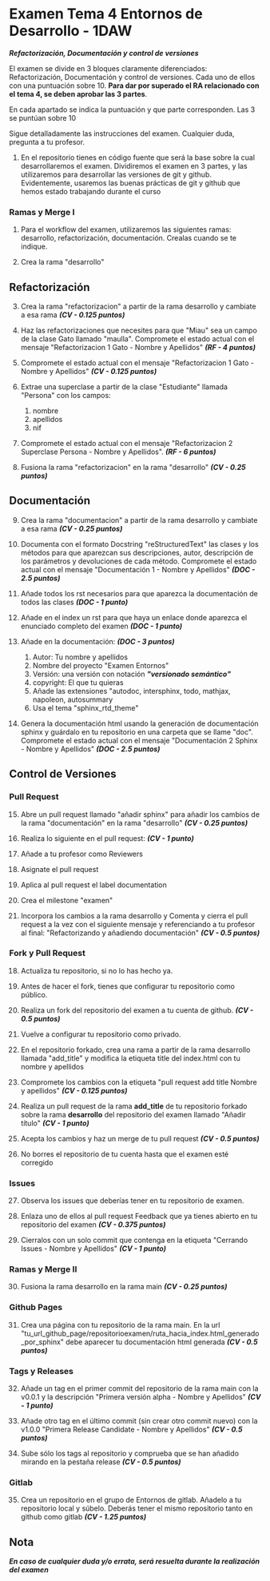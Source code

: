 # Examen Tema 4 Entornos de Desarrollo - 1DAW

***Refactorización, Documentación y control de versiones***

El examen se divide en 3 bloques claramente diferenciados: Refactorización, Documentación y control de versiones. Cada uno de ellos con una puntuación sobre 10. **Para dar por superado el RA relacionado con el tema 4, se deben aprobar las 3 partes**.

En cada apartado se indica la puntuación y que parte corresponden. Las 3 se puntúan sobre 10

Sigue detalladamente las instrucciones del examen. Cualquier duda, pregunta a tu profesor.

1. En el repositorio tienes en código fuente que será la base sobre la cual desarrollaremos el examen. Dividiremos el examen en 3 partes, y las utilizaremos para desarrollar las versiones de git y github. Evidentemente, usaremos las buenas prácticas de git y github que hemos estado trabajando durante el curso

### Ramas y Merge I

1. Para el workflow del examen, utilizaremos las siguientes ramas: desarrollo, refactorización, documentación. Crealas cuando se te indique.

2. Crea la rama "desarrollo"

## Refactorización

3. Crea la rama "refactorizacion" a partir de la rama desarrollo y cambiate a esa rama ***(CV - 0.125 puntos)***

4. Haz las refactorizaciones que necesites para que "Miau" sea un campo de la clase Gato llamado "maulla". Compromete el estado actual con el mensaje "Refactorizacion 1 Gato - Nombre y Apellidos" ***(RF - 4 puntos)***
   
5. Compromete el estado actual con el mensaje "Refactorizacion 1 Gato - Nombre y Apellidos" ***(CV - 0.125 puntos)***

6. Extrae una superclase a partir de la clase "Estudiante" llamada "Persona" con los campos:

   1. nombre
   2. apellidos
   3. nif

7. Compromete el estado actual con el mensaje "Refactorizacion 2 Superclase Persona - Nombre y Apellidos". ***(RF - 6 puntos)***

8. Fusiona la rama "refactorizacion" en la rama "desarrollo" ***(CV - 0.25 puntos)***

## Documentación

9. Crea la rama "documentacion" a partir de la rama desarrollo y cambiate a esa rama ***(CV - 0.25 puntos)***

10. Documenta con el formato Docstring "reStructuredText" las clases y los métodos para que aparezcan sus descripciones, autor, descripción de los parámetros y devoluciones de cada método. Compromete el estado actual con el mensaje "Documentación 1 - Nombre y Apellidos" ***(DOC - 2.5 puntos)***

11. Añade todos los rst necesarios para que aparezca la documentación de todos las clases ***(DOC - 1 punto)***

12. Añade en el index un rst para que haya un enlace donde aparezca el enunciado completo del examen ***(DOC - 1 punto)***

13. Añade en la documentación: ***(DOC - 3 puntos)***
    1. Autor: Tu nombre y apellidos
    2. Nombre del proyecto "Examen Entornos"
    3. Versión: una versión con notación ***"versionado semántico"***
    4. copyright: El que tu quieras
    5. Añade las extensiones "autodoc, intersphinx, todo, mathjax, napoleon, autosummary
    6. Usa el tema "sphinx_rtd_theme"

14. Genera la documentación html usando la generación de documentación sphinx y guárdalo en tu repositorio en una carpeta que se llame "doc". Compromete el estado actual con el mensaje "Documentación 2 Sphinx - Nombre y Apellidos" ***(DOC - 2.5 puntos)***

## Control de Versiones

### Pull Request

15. Abre un pull request llamado "añadir sphinx" para añadir los cambios de la rama "documentación" en la rama "desarrollo" ***(CV - 0.25 puntos)***

16.  Realiza lo siguiente en el pull request:  ***(CV - 1 punto)***

   1. Añade a tu profesor como Reviewers
   2. Asignate el pull request
   3. Aplica al pull request el label documentation
   4. Crea el milestone "examen"

    
17.  Incorpora los cambios a la rama desarrollo y Comenta y cierra el pull request a la vez con el siguiente mensaje y referenciando a tu profesor al final: "Refactorizando y añadiendo documentación" ***(CV - 0.5 puntos)***

### Fork y Pull Request

18.  Actualiza tu repositorio, si no lo has hecho ya.

19.  Antes de hacer el fork, tienes que configurar tu repositorio como público.

20.  Realiza un fork del repositorio del examen a tu cuenta de github. ***(CV - 0.5 puntos)***
    
21.  Vuelve a configurar tu repositorio como privado.

22.  En el repositorio forkado, crea una rama a partir de la rama desarrollo llamada "add_title" y modifica la etiqueta title del index.html con tu nombre y apellidos

23.  Compromete los cambios con la etiqueta "pull request add title Nombre y apellidos" ***(CV - 0.125 puntos)***

24.  Realiza un pull request de la rama **add_title** de tu repositorio forkado sobre la rama **desarrollo** del repositorio del examen llamado "Añadir título" ***(CV - 1 punto)***

25.  Acepta los cambios y haz un merge de tu pull request ***(CV - 0.5 puntos)***

26.  No borres el repositorio de tu cuenta hasta que el examen esté corregido

### Issues

27.  Observa los issues que deberías tener en tu repositorio de examen.
    
28.  Enlaza uno de ellos al pull request Feedback que ya tienes abierto en tu repositorio del examen ***(CV - 0.375 puntos)***

29.  Cierralos con un solo commit que contenga en la etiqueta "Cerrando Issues - Nombre y Apellidos" ***(CV - 1 punto)***

### Ramas y Merge II

30.  Fusiona la rama desarrollo en la rama main ***(CV - 0.25 puntos)***

### Github Pages

31.  Crea una página con tu repositorio de la rama main. En la url "tu_url_github_page/repositorioexamen/ruta_hacia_index.html_generado_por_sphinx" debe aparecer tu documentación html generada ***(CV - 0.5 puntos)***

### Tags y Releases

32. Añade un tag en el primer commit del repositorio de la rama main con la v0.0.1 y la descripción "Primera versión alpha - Nombre y Apellidos" ***(CV - 1 punto)***

33. Añade otro tag en el último commit (sin crear otro commit nuevo) con la v1.0.0 "Primera Release Candidate - Nombre y Apellidos" ***(CV - 0.5 puntos)***

34. Sube sólo los tags al repositorio y comprueba que se han añadido mirando en la pestaña release ***(CV - 0.5 puntos)***

###  Gitlab

35. Crea un repositorio en el grupo de Entornos de gitlab. Añadelo a tu repositorio local y súbelo. Deberás tener el mismo repositorio tanto en github como gitlab ***(CV - 1.25 puntos)***

##  Nota

***En caso de cualquier duda y/o errata, será resuelta durante la realización del examen***

